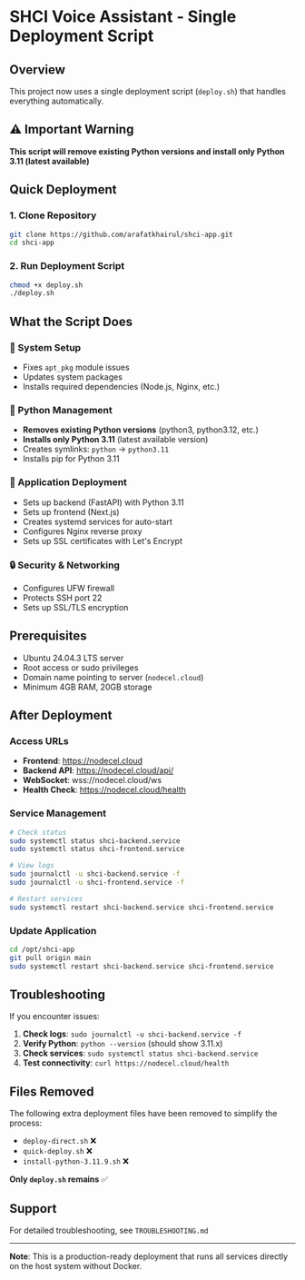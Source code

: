 # SHCI Voice Assistant - Single Deployment Script

## Overview

This project now uses a single deployment script (`deploy.sh`) that handles everything automatically.

## ⚠️ Important Warning

**This script will remove existing Python versions and install only Python 3.11 (latest available)**

## Quick Deployment

### 1. Clone Repository
```bash
git clone https://github.com/arafatkhairul/shci-app.git
cd shci-app
```

### 2. Run Deployment Script
```bash
chmod +x deploy.sh
./deploy.sh
```

## What the Script Does

### 🔧 System Setup
- Fixes `apt_pkg` module issues
- Updates system packages
- Installs required dependencies (Node.js, Nginx, etc.)

### 🐍 Python Management
- **Removes existing Python versions** (python3, python3.12, etc.)
- **Installs only Python 3.11** (latest available version)
- Creates symlinks: `python` → `python3.11`
- Installs pip for Python 3.11

### 🚀 Application Deployment
- Sets up backend (FastAPI) with Python 3.11
- Sets up frontend (Next.js) 
- Creates systemd services for auto-start
- Configures Nginx reverse proxy
- Sets up SSL certificates with Let's Encrypt

### 🔒 Security & Networking
- Configures UFW firewall
- Protects SSH port 22
- Sets up SSL/TLS encryption

## Prerequisites

- Ubuntu 24.04.3 LTS server
- Root access or sudo privileges
- Domain name pointing to server (`nodecel.cloud`)
- Minimum 4GB RAM, 20GB storage

## After Deployment

### Access URLs
- **Frontend**: https://nodecel.cloud
- **Backend API**: https://nodecel.cloud/api/
- **WebSocket**: wss://nodecel.cloud/ws
- **Health Check**: https://nodecel.cloud/health

### Service Management
```bash
# Check status
sudo systemctl status shci-backend.service
sudo systemctl status shci-frontend.service

# View logs
sudo journalctl -u shci-backend.service -f
sudo journalctl -u shci-frontend.service -f

# Restart services
sudo systemctl restart shci-backend.service shci-frontend.service
```

### Update Application
```bash
cd /opt/shci-app
git pull origin main
sudo systemctl restart shci-backend.service shci-frontend.service
```

## Troubleshooting

If you encounter issues:

1. **Check logs**: `sudo journalctl -u shci-backend.service -f`
2. **Verify Python**: `python --version` (should show 3.11.x)
3. **Check services**: `sudo systemctl status shci-backend.service`
4. **Test connectivity**: `curl https://nodecel.cloud/health`

## Files Removed

The following extra deployment files have been removed to simplify the process:
- `deploy-direct.sh` ❌
- `quick-deploy.sh` ❌  
- `install-python-3.11.9.sh` ❌

**Only `deploy.sh` remains** ✅

## Support

For detailed troubleshooting, see `TROUBLESHOOTING.md`

---

**Note**: This is a production-ready deployment that runs all services directly on the host system without Docker.
